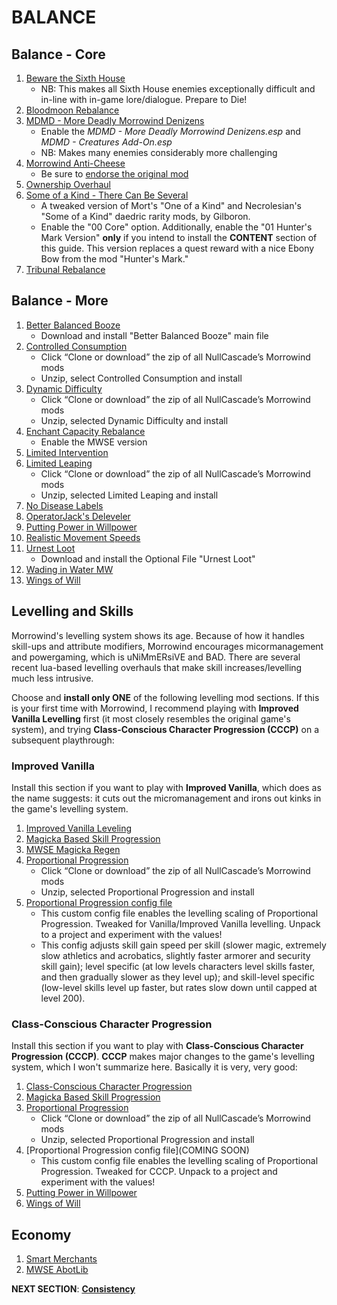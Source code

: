 # BALANCE

## Balance - Core
1. [Beware the Sixth House](https://www.nexusmods.com/morrowind/mods/46036?)
	- NB: This makes all Sixth House enemies exceptionally difficult and in-line with in-game lore/dialogue. Prepare to Die!
1. [Bloodmoon Rebalance](https://www.nexusmods.com/morrowind/mods/45714?)
1. [MDMD - More Deadly Morrowind Denizens](https://www.nexusmods.com/morrowind/mods/48745)
	- Enable the *MDMD - More Deadly Morrowind Denizens.esp* and *MDMD - Creatures Add-On.esp*
	- NB: Makes many enemies considerably more challenging
1. [Morrowind Anti-Cheese](https://mega.nz/file/T5REhSRR#ovyKXC-0H9Z9Sa2c9Apw3FBe-8maOYs4rZPSph5u638)	
	- Be sure to [endorse the original mod](https://www.nexusmods.com/morrowind/mods/47305?)
1. [Ownership Overhaul](https://www.nexusmods.com/morrowind/mods/48051?)
1. [Some of a Kind - There Can Be Several](https://mega.nz/file/nghzkaTb#eTPvgPDimlIauXtrsbeK9T7qPnr8RW3Znl5dlz75aw8)
	- A tweaked version of Mort's "One of a Kind" and Necrolesian's "Some of a Kind" daedric rarity mods, by Gilboron. 
	- Enable the "00 Core" option. Additionally, enable the "01 Hunter's Mark Version" **only** if you intend to install the **CONTENT** section of this guide. This version replaces a quest reward with a nice Ebony Bow from the mod "Hunter's Mark."
1. [Tribunal Rebalance](https://www.nexusmods.com/morrowind/mods/45713?)

## Balance - More
1. [Better Balanced Booze](https://www.nexusmods.com/morrowind/mods/45844?)
	- Download and install "Better Balanced Booze" main file
1. [Controlled Consumption](https://github.com/NullCascade/morrowind-mods)
	- Click “Clone or download” the zip of all NullCascade’s Morrowind mods
	- Unzip, select Controlled Consumption and install
1. [Dynamic Difficulty](https://github.com/NullCascade/morrowind-mods)
	- Click “Clone or download” the zip of all NullCascade’s Morrowind mods
	- Unzip, selected Dynamic Difficulty and install
1. [Enchant Capacity Rebalance](https://www.nexusmods.com/morrowind/mods/48742?)
	- Enable the MWSE version	
1. [Limited Intervention](https://www.nexusmods.com/morrowind/mods/46687?)	
1. [Limited Leaping](https://github.com/NullCascade/morrowind-mods)
	- Click “Clone or download” the zip of all NullCascade’s Morrowind mods
	- Unzip, selected Limited Leaping and install
1. [No Disease Labels](https://www.nexusmods.com/morrowind/mods/48295?)
1. [OperatorJack's Deleveler](https://www.nexusmods.com/morrowind/mods/47897?)
1. [Putting Power in Willpower](https://www.nexusmods.com/morrowind/mods/45742?)
1. [Realistic Movement Speeds](https://www.nexusmods.com/morrowind/mods/46248?)
1. [Urnest Loot](https://www.nexusmods.com/morrowind/mods/45616?)
	- Download and install the Optional File "Urnest Loot"	
1. [Wading in Water MW](https://www.nexusmods.com/morrowind/mods/48783?)
1. [Wings of Will](https://www.nexusmods.com/morrowind/mods/46626?)

## Levelling and Skills
Morrowind's levelling system shows its age. Because of how it handles skill-ups and attribute modifiers, Morrowind encourages micormanagement and powergaming, which is uNiMmERsiVE and BAD. There are several recent lua-based levelling overhauls that make skill increases/levelling much less intrusive.

Choose and **install only ONE** of the following levelling mod sections. If this is your first time with Morrowind, I recommend playing with **Improved Vanilla Levelling** first (it most closely resembles the original game's system), and trying **Class-Conscious Character Progression (CCCP)** on a subsequent playthrough:

### Improved Vanilla 
Install this section if you want to play with **Improved Vanilla**, which does as the name suggests: it cuts out the micromanagement and irons out kinks in the game's levelling system.
1. [Improved Vanilla Leveling](https://www.nexusmods.com/morrowind/mods/48065?)
1. [Magicka Based Skill Progression](https://www.nexusmods.com/morrowind/mods/48330?)
1. [MWSE Magicka Regen](https://www.nexusmods.com/morrowind/mods/48129?)
1. [Proportional Progression](https://github.com/NullCascade/morrowind-mods)
	- Click “Clone or download” the zip of all NullCascade’s Morrowind mods
	- Unzip, selected Proportional Progression and install
1. [Proportional Progression config file](https://mega.nz/file/H55hCTJK#tCCEBsid81bSK2-mS8WfT5NB1KKRnctvhp_idfNBgc8)
	- This custom config file enables the levelling scaling of Proportional Progression. Tweaked for Vanilla/Improved Vanilla levelling. Unpack to a project and experiment with the values!
	- This config adjusts skill gain speed per skill (slower magic, extremely slow athletics and acrobatics, slightly faster armorer and security skill gain); level specific (at low levels characters level skills faster, and then gradually slower as they level up); and skill-level specific (low-level skills level up faster, but rates slow down until capped at level 200).

### Class-Conscious Character Progression
Install this section if you want to play with **Class-Conscious Character Progression (CCCP)**. **CCCP** makes major changes to the game's levelling system, which I won't summarize here. Basically it is very, very good:
1. [Class-Conscious Character Progression](https://www.nexusmods.com/morrowind/mods/48110?)
1. [Magicka Based Skill Progression](https://www.nexusmods.com/morrowind/mods/48330?)
1. [Proportional Progression](https://github.com/NullCascade/morrowind-mods)
	- Click “Clone or download” the zip of all NullCascade’s Morrowind mods
	- Unzip, selected Proportional Progression and install
1. [Proportional Progression config file](COMING SOON)
	- This custom config file enables the levelling scaling of Proportional Progression. Tweaked for CCCP. Unpack to a project and experiment with the values!
1. [Putting Power in Willpower](https://www.nexusmods.com/morrowind/mods/45742?)
1. [Wings of Will](https://www.nexusmods.com/morrowind/mods/46626?)

## Economy
1. [Smart Merchants](https://www.nexusmods.com/morrowind/mods/47787?)
1. [MWSE AbotLib](https://www.nexusmods.com/morrowind/mods/47717?)


**NEXT SECTION**:
[**Consistency**](https://github.com/doublemoulinet/Morrowind-Modular-Mod-Guide/blob/master/CONSISTENCY.md)